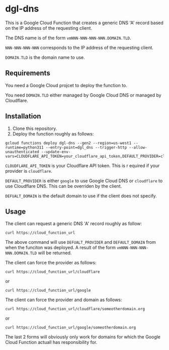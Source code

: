 # dgl-dns

This is a Google Cloud Function that creates a generic DNS 'A' record
based on the IP address of the requesting client.

The DNS name is of the form `vmNNN-NNN-NNN-NNN.DOMAIN.TLD`.

`NNN-NNN-NNN-NNN` corresponds to the IP address of the requesting client.

`DOMAIN.TLD` is the domain name to use.

## Requirements

You need a Google Cloud projcet to deploy the function to.

You need `DOMAIN.TLD` either managed by Google Cloud DNS
or managed by Cloudflare.

## Installation

1. Clone this repository.
1. Deploy the function roughly as follows:

```shell
gcloud functions deploy dgl-dns --gen2 --region=us-west1 --runtime=python311 --entry-point=dgl_dns --trigger-http --allow-unauthenticated --update-env-vars=CLOUDFLARE_API_TOKEN=your_cloudflare_api_token,DEFAULT_PROVIDER=cloudflare,DEFAULT_DOMAIN=example.com 
```

`CLOUDFLARE_API_TOKEN` is your Cloudflare API token. This is r
equired if your provider is `cloudflare`.

`DEFAULT_PROVIDER` is either `google` to use Google Cloud DNS 
or `cloudflare` to use Cloudflare DNS. This can be overriden
by the client.

`DEFUALT_DOMAIN` is the default domain to use if the client
does not specify.

## Usage

The client can request a generic DNS 'A' record roughly as follow:

```shell
curl https://cloud_function_url
```

The above command will use `DEFUALT_PROVIDER` and `DEFAULT_DOMAIN` from when
the funciton was deployed. A result of the form `vmNNN-NNN-NNN-NNN.DOMAIN.TLD`
will be returned.

The client can force the provider as follows:

```shell
curl https://cloud_function_url/cloudflare
```

or

```shell
curl https://cloud_function_url/google
```

The client can force the provider and domain as follows:

```shell
curl https://cloud_function_url/cloudflare/someotherdomain.org
```

or

```shell
curl https://cloud_function_url/google/someotherdomain.org
```

The last 2 forms will obviously only work for domains for 
which the Google Cloud Function actuall has responsibility for.



